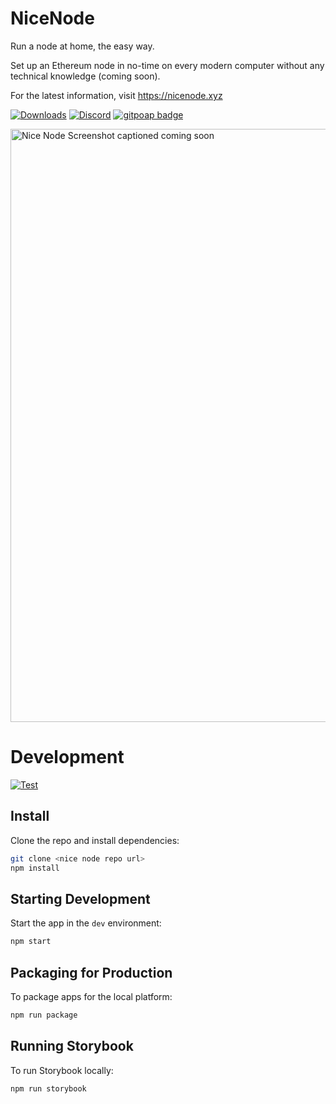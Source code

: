 # NiceNode

Run a node at home, the easy way.

Set up an Ethereum node in no-time on every modern computer without any technical knowledge (coming soon).

For the latest information, visit https://nicenode.xyz

[![Downloads](https://badgen.net/badge/icon/alpha?label=downloads)](https://www.nicenode.xyz/downloads) [![Discord](https://badgen.net/badge/icon/discord?icon=discord&label)](https://discord.gg/k3dpYU4Pn9)
[![gitpoap badge](https://public-api.gitpoap.io/v1/repo/jgresham/nice-node/badge)](https://www.gitpoap.io/gh/jgresham/nice-node)

<img width="949" alt="Nice Node Screenshot captioned coming soon" src="https://user-images.githubusercontent.com/3721291/213474580-8a5a7ec5-9c42-4b70-bd5d-0b0915ef5ee7.png">

# Development

[![Test](https://github.com/jgresham/nice-node/actions/workflows/test.yml/badge.svg)](https://github.com/jgresham/nice-node/actions/workflows/test.yml)

## Install

Clone the repo and install dependencies:

```bash
git clone <nice node repo url>
npm install
```

## Starting Development

Start the app in the `dev` environment:

```bash
npm start
```

## Packaging for Production

To package apps for the local platform:

```bash
npm run package
```

## Running Storybook

To run Storybook locally:

```bash
npm run storybook
```
